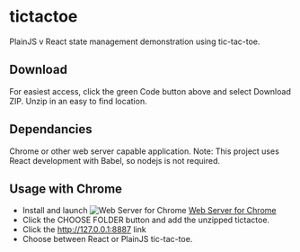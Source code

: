 # tictactoe
PlainJS v React state management demonstration using tic-tac-toe.

## Download
For easiest access, click the green Code button above and select Download ZIP. Unzip in an easy to find location.

## Dependancies
Chrome or other web server capable application. 
Note: This project uses React development with Babel, so nodejs is not required.

## Usage with Chrome

* Install and launch ![Web Server for Chrome](https://lh3.googleusercontent.com/AJHP3JMrI1wMkgcx_L4r8usdkPx7ejbfVG28ZWa8YLyy0JN8SGEZ8npMnUuW_5KYieyQQdDBvoCgyzAg0LS7Qn70nEk=w128-h128-e365-rj-sc0x00ffffff) [Web Server for Chrome](https://chrome.google.com/webstore/detail/web-server-for-chrome/ofhbbkphhbklhfoeikjpcbhemlocgigb/related)
* Click the CHOOSE FOLDER button and add the unzipped tictactoe. 
* Click the http://127.0.0.1:8887 link
* Choose between React or PlainJS tic-tac-toe.
